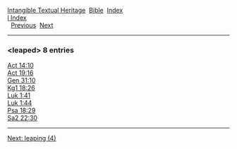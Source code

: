 [Intangible Textual Heritage](../../index)  [Bible](../index) 
[Index](index)   
[l Index](_l_)  
  [Previous](c06683)  [Next](c06685) 

------------------------------------------------------------------------

### &lt;leaped&gt; 8 entries

[Act 14:10](../kjv/act014.htm#010)  
[Act 19:16](../kjv/act019.htm#016)  
[Gen 31:10](../kjv/gen031.htm#010)  
[Kg1 18:26](../kjv/kg1018.htm#026)  
[Luk 1:41](../kjv/luk001.htm#041)  
[Luk 1:44](../kjv/luk001.htm#044)  
[Psa 18:29](../kjv/psa018.htm#029)  
[Sa2 22:30](../kjv/sa2022.htm#030)  

------------------------------------------------------------------------

[Next: leaping (4)](c06685)
